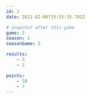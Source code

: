 ```yaml
---
id: 2
date: 2021-02-06T15:53:35.701Z

# snapshot after this game
game: 2
season: 1
seasonGame: 2

results:
    - 3
    - 1

points:
    - 10
    - 7
---
```

